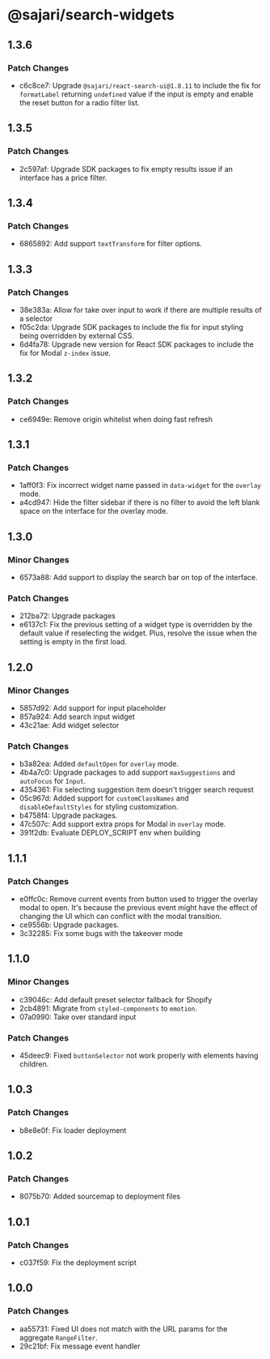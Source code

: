 # @sajari/search-widgets

## 1.3.6

### Patch Changes

- c6c8ce7: Upgrade `@sajari/react-search-ui@1.8.11` to include the fix for `formatLabel` returning `undefined` value if the input is empty and enable the reset button for a radio filter list.

## 1.3.5

### Patch Changes

- 2c597af: Upgrade SDK packages to fix empty results issue if an interface has a price filter.

## 1.3.4

### Patch Changes

- 6865892: Add support `textTransform` for filter options.

## 1.3.3

### Patch Changes

- 38e383a: Allow for take over input to work if there are multiple results of a selector
- f05c2da: Upgrade SDK packages to include the fix for input styling being overridden by external CSS.
- 6d4fa78: Upgrade new version for React SDK packages to include the fix for Modal `z-index` issue.

## 1.3.2

### Patch Changes

- ce6949e: Remove origin whitelist when doing fast refresh

## 1.3.1

### Patch Changes

- 1aff0f3: Fix incorrect widget name passed in `data-widget` for the `overlay` mode.
- a4cd947: Hide the filter sidebar if there is no filter to avoid the left blank space on the interface for the overlay mode.

## 1.3.0

### Minor Changes

- 6573a88: Add support to display the search bar on top of the interface.

### Patch Changes

- 212ba72: Upgrade packages
- e6137c1: Fix the previous setting of a widget type is overridden by the default value if reselecting the widget. Plus, resolve the issue when the setting is empty in the first load.

## 1.2.0

### Minor Changes

- 5857d92: Add support for input placeholder
- 857a924: Add search input widget
- 43c21ae: Add widget selector

### Patch Changes

- b3a82ea: Added `defaultOpen` for `overlay` mode.
- 4b4a7c0: Upgrade packages to add support `maxSuggestions` and `autoFocus` for `Input`.
- 4354361: Fix selecting suggestion item doesn't trigger search request
- 05c967d: Added support for `customClassNames` and `disableDefaultStyles` for styling customization.
- b4758f4: Upgrade packages.
- 47c507c: Add support extra props for Modal in `overlay` mode.
- 391f2db: Evaluate DEPLOY_SCRIPT env when building

## 1.1.1

### Patch Changes

- e0ffc0c: Remove current events from button used to trigger the overlay modal to open. It's because the previous event might have the effect of changing the UI which can conflict with the modal transition.
- ce9556b: Upgrade packages.
- 3c32285: Fix some bugs with the takeover mode

## 1.1.0

### Minor Changes

- c39046c: Add default preset selector fallback for Shopify
- 2cb4891: Migrate from `styled-components` to `emotion`.
- 07a0990: Take over standard input

### Patch Changes

- 45deec9: Fixed `buttonSelector` not work properly with elements having children.

## 1.0.3

### Patch Changes

- b8e8e0f: Fix loader deployment

## 1.0.2

### Patch Changes

- 8075b70: Added sourcemap to deployment files

## 1.0.1

### Patch Changes

- c037f59: Fix the deployment script

## 1.0.0

### Patch Changes

- aa55731: Fixed UI does not match with the URL params for the aggregate `RangeFilter`.
- 29c21bf: Fix message event handler
